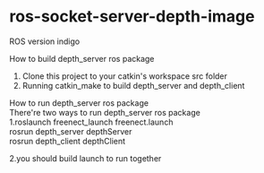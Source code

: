 # ros-socket-server-depth-image
ROS version indigo

How to build depth_server ros package   
1) Clone this project to your catkin's workspace src folder   
2) Running catkin_make to build depth_server and depth_client   

How to run depth_server ros package   
There're two ways to run depth_server ros package   
1.roslaunch freenect_launch freenect.launch   
  rosrun depth_server depthServer    
  rosrun depth_client depthClient   

2.you should build launch to run together   
